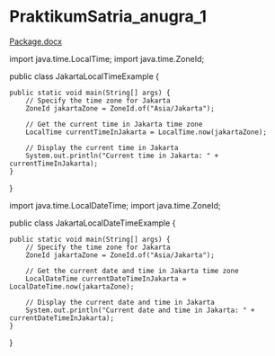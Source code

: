 # PraktikumSatria_anugra_1

[Package.docx](https://github.com/SatriaAnugra/PraktikumSatria_anugra_1/files/14339988/Package.docx)

import java.time.LocalTime;
import java.time.ZoneId;

public class JakartaLocalTimeExample {

    public static void main(String[] args) {
        // Specify the time zone for Jakarta
        ZoneId jakartaZone = ZoneId.of("Asia/Jakarta");

        // Get the current time in Jakarta time zone
        LocalTime currentTimeInJakarta = LocalTime.now(jakartaZone);

        // Display the current time in Jakarta
        System.out.println("Current time in Jakarta: " + currentTimeInJakarta);
    }
}


import java.time.LocalDateTime;
import java.time.ZoneId;

public class JakartaLocalDateTimeExample {

    public static void main(String[] args) {
        // Specify the time zone for Jakarta
        ZoneId jakartaZone = ZoneId.of("Asia/Jakarta");

        // Get the current date and time in Jakarta time zone
        LocalDateTime currentDateTimeInJakarta = LocalDateTime.now(jakartaZone);

        // Display the current date and time in Jakarta
        System.out.println("Current date and time in Jakarta: " + currentDateTimeInJakarta);
    }
}

